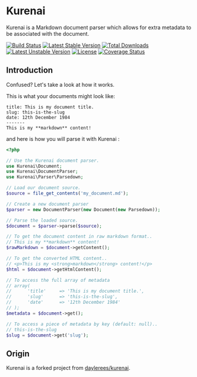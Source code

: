Kurenai
==============

Kurenai is a Markdown document parser which allows for extra metadata to be associated with the document.

[![Build Status](https://travis-ci.org/laravie/kurenai.svg?branch=master)](https://travis-ci.org/laravie/kurenai)
[![Latest Stable Version](https://poser.pugx.org/laravie/kurenai/v/stable)](https://packagist.org/packages/laravie/kurenai)
[![Total Downloads](https://poser.pugx.org/laravie/kurenai/downloads)](https://packagist.org/packages/laravie/kurenai)
[![Latest Unstable Version](https://poser.pugx.org/laravie/kurenai/v/unstable)](https://packagist.org/packages/laravie/kurenai)
[![License](https://poser.pugx.org/laravie/kurenai/license)](https://packagist.org/packages/laravie/kurenai)
[![Coverage Status](https://coveralls.io/repos/github/laravie/kurenai/badge.svg?branch=master)](https://coveralls.io/github/laravie/kurenai?branch=master)

## Introduction

Confused? Let's take a look at how it works.

This is what your documents might look like:

    title: This is my document title.
    slug: this-is-the-slug
    date: 12th December 1984
    -------
    This is my **markdown** content!

and here is how you will parse it with Kurenai :

```php
<?php

// Use the Kurenai document parser.
use Kurenai\Document;
use Kurenai\DocumentParser;
use Kurenai\Parser\Parsedown;

// Load our document source.
$source = file_get_contents('my_document.md');

// Create a new document parser
$parser = new DocumentParser(new Document(new Parsedown));

// Parse the loaded source.
$document = $parser->parse($source);

// To get the document content in raw markdown format..
// This is my **markdown** content!
$rawMarkdown = $document->getContent();

// To get the converted HTML content..
// <p>This is my <strong>markdown</strong> content!</p>
$html = $document->getHtmlContent();

// To access the full array of metadata
// array(
//      'title'     => 'This is my document title.',
//      'slug'      => 'this-is-the-slug',
//      'date'      => '12th December 1984'
// );
$metadata = $document->get();

// To access a piece of metadata by key (default: null)..
// this-is-the-slug
$slug = $document->get('slug');
```

## Origin

Kurenai is a forked project from [daylerees/kurenai](https://github.com/daylerees/kurenai).
